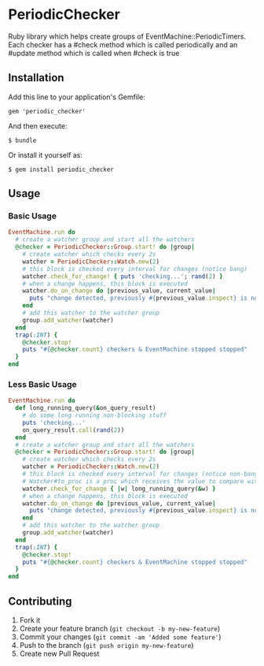 # PeriodicChecker

Ruby library which helps create groups of EventMachine::PeriodicTimers. Each checker has a #check method which is called periodically and an #update method which is called when #check is true

## Installation

Add this line to your application's Gemfile:

    gem 'periodic_checker'

And then execute:

    $ bundle

Or install it yourself as:

    $ gem install periodic_checker

## Usage

### Basic Usage
```ruby
EventMachine.run do
  # create a watcher group and start all the watchers
  @checker = PeriodicChecker::Group.start! do |group|
    # create watcher which checks every 2s
    watcher = PeriodicChecker::Watch.new(2)
    # this block is checked every interval for changes (notice bang)
    watcher.check_for_change! { puts 'checking...'; rand(2) }
    # when a change happens, this block is executed
    watcher.do_on_change do |previous_value, current_value|
      puts "change detected, previously #{previous_value.inspect} is now #{current_value.inspect}"
    end
    # add this watcher to the watcher group
    group.add_watcher(watcher)
  end
  trap(:INT) {
    @checker.stop!
    puts "#{@checker.count} checkers & EventMachine stopped stopped"
  }
end
```

### Less Basic Usage
```ruby
EventMachine.run do
  def long_running_query(&on_query_result)
    # do some long running non-blocking stuff
    puts 'checking...'
    on_query_result.call(rand(2))
  end
  # create a watcher group and start all the watchers
  @checker = PeriodicChecker::Group.start! do |group|
    # create watcher which checks every 2s
    watcher = PeriodicChecker::Watch.new(2)
    # this block is checked every interval for changes (notice non-bang)
    # Watcher#to_proc is a proc which receives the value to compare with the previous value
    watcher.check_for_change { |w| long_running_query(&w) }
    # when a change happens, this block is executed
    watcher.do_on_change do |previous_value, current_value|
      puts "change detected, previously #{previous_value.inspect} is now #{current_value.inspect}"
    end
    # add this watcher to the watcher group
    group.add_watcher(watcher)
  end
  trap(:INT) {
    @checker.stop!
    puts "#{@checker.count} checkers & EventMachine stopped stopped"
  }
end
```

## Contributing

1. Fork it
2. Create your feature branch (`git checkout -b my-new-feature`)
3. Commit your changes (`git commit -am 'Added some feature'`)
4. Push to the branch (`git push origin my-new-feature`)
5. Create new Pull Request
